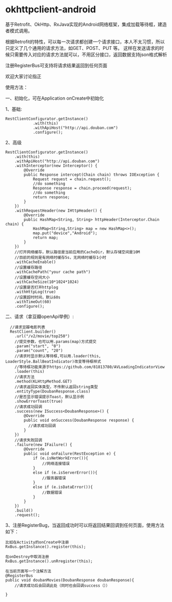 # okhttpclient-android
基于Retrofit、OkHttp、RxJava实现的Android网络框架，集成加载等待框，建造者模式调用。

根据Retrofit的特性，可以每一次请求都创建一个请求接口，本人不太习惯，所以只定义了几个通用的请求方法，如GET、POST、PUT 等。
这样在发送请求的时候只需要传入对应的请求方法就可以，不用区分接口，返回数据支持json格式解析

注册RegisterBus可支持将请求结果返回到任何页面

欢迎大家讨论指正

使用方法：

一、初始化，可在Application onCreate中初始化

1、基础:

    RestClientConfigurator.getInstance()
                .with(this)
                .withApiHost("http://api.douban.com")
                .configure();

2、高级

    RestClientConfigurator.getInstance()
        .with(this)
        .withApiHost("http://api.douban.com")
        .withInterceptor(new Interceptor() {
            @Override
            public Response intercept(Chain chain) throws IOException {
                Request request = chain.request();
                //do something
                Response response = chain.proceed(request);
                //do something
                return response;
            }
        })
        .withRequestHeader(new IHttpHeader() {
            @Override
            public HashMap<String, String> httpHeader(Interceptor.Chain chain) {
                HashMap<String,String> map = new HashMap<>();
                map.put("device","Android");
                return map;
            }
        })
        //打开网络缓存，默认路径是当前应用的CacheDir，默认存储空间是10M
        //目前的规则是有网络时缓存5s，无网络时缓存1小时
        .withCacheEnable()
        //设置缓存路径
        .withCachePath("your cache path")
        //设置缓存空间大小
        .withCacheSize(10*1024*1024)
        //设置是否打开httplog
        .withHttpLog(true)
        //设置超时时间，默认60s
        .withTimeOut(60)
        .configure();
        
二、请求（拿豆瓣openApi举例）:

      //请求豆瓣电影列表
      RestClient.builder()
        .url("/v2/movie/top250")
        //提交参数，也可以用.params(map)方式提交
        .param("start", "0")
        .param("count", "20")
        //请求时显示默认等待框,可以用.loader(this, LoaderStyle.BallBeatIndicator)改变等待框样式
        //等待框功能来源于https://github.com/81813780/AVLoadingIndicatorView
        .loader(this)
        //请求方法
        .method(KLHttpMethod.GET)
        //请求返回实体类型，不传默认返回string类型
        .entityType(DoubanResponse.class)
        //是否显示错误提示Toast，默认显示例
        .showErrorToast(true)
        //请求成功回调
        .success(new ISuccess<DoubanResponse>() {
            @Override
            public void onSuccess(DoubanResponse response) {
              //请求成功回调
            }
        })
        //请求失败回调
        .failure(new IFailure() {
            @Override
            public void onFailure(RestException e) {
                if (e.isNetWorkError()){
                    //网络连接错误
                }
                else if (e.isServerError()){
                    //服务器错误
                }
                else if (e.isDataError()){
                    //数据错误
                }
            }
        })
        .build()
        .request();
 
3、注册RegisterBug，当返回成功时可以将返回结果回调到任何页面，使用方法如下：
    
    比如在Activity的onCreate中注册
    RxBus.getInstance().register(this);
    
    在onDestroy中取消注册
    RxBus.getInstance().unRregister(this);
    
    在当前页面写一个注解方法
    @RegisterBus
    public void doubanMovies(DoubanResponse doubanResponse){
        //请求成功后会回调此处（同时也会回调success（））
        
    }
